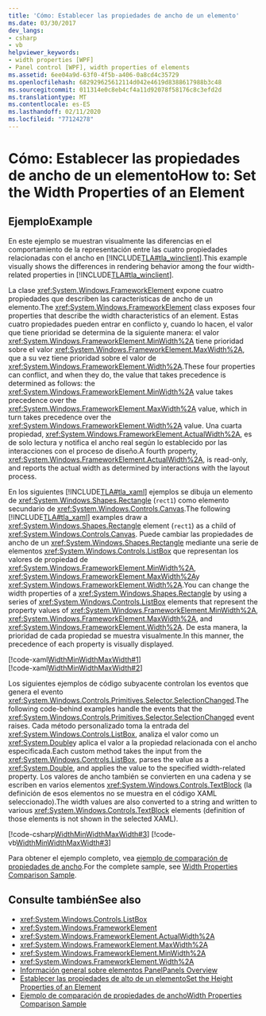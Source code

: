 ```yaml
---
title: 'Cómo: Establecer las propiedades de ancho de un elemento'
ms.date: 03/30/2017
dev_langs:
- csharp
- vb
helpviewer_keywords:
- width properties [WPF]
- Panel control [WPF], width properties of elements
ms.assetid: 6ee04a9d-63f0-4f5b-a406-0a8cd4c35729
ms.openlocfilehash: 682929625612114d042e4619d8388617988b3c48
ms.sourcegitcommit: 011314e0c8eb4cf4a11d92078f58176c8c3efd2d
ms.translationtype: MT
ms.contentlocale: es-ES
ms.lasthandoff: 02/11/2020
ms.locfileid: "77124278"
---
```

# <a name="how-to-set-the-width-properties-of-an-element"></a><span data-ttu-id="c5e85-102">Cómo: Establecer las propiedades de ancho de un elemento</span><span class="sxs-lookup"><span data-stu-id="c5e85-102">How to: Set the Width Properties of an Element</span></span>
## <a name="example"></a><span data-ttu-id="c5e85-103">Ejemplo</span><span class="sxs-lookup"><span data-stu-id="c5e85-103">Example</span></span>  
 <span data-ttu-id="c5e85-104">En este ejemplo se muestran visualmente las diferencias en el comportamiento de la representación entre las cuatro propiedades relacionadas con el ancho en [!INCLUDE[TLA#tla_winclient](../../../../includes/tlasharptla-winclient-md.md)].</span><span class="sxs-lookup"><span data-stu-id="c5e85-104">This example visually shows the differences in rendering behavior among the four width-related properties in [!INCLUDE[TLA#tla_winclient](../../../../includes/tlasharptla-winclient-md.md)].</span></span>  
  
 <span data-ttu-id="c5e85-105">La clase <xref:System.Windows.FrameworkElement> expone cuatro propiedades que describen las características de ancho de un elemento.</span><span class="sxs-lookup"><span data-stu-id="c5e85-105">The <xref:System.Windows.FrameworkElement> class exposes four properties that describe the width characteristics of an element.</span></span> <span data-ttu-id="c5e85-106">Estas cuatro propiedades pueden entrar en conflicto y, cuando lo hacen, el valor que tiene prioridad se determina de la siguiente manera: el valor <xref:System.Windows.FrameworkElement.MinWidth%2A> tiene prioridad sobre el valor <xref:System.Windows.FrameworkElement.MaxWidth%2A>, que a su vez tiene prioridad sobre el valor de <xref:System.Windows.FrameworkElement.Width%2A>.</span><span class="sxs-lookup"><span data-stu-id="c5e85-106">These four properties can conflict, and when they do, the value that takes precedence is determined as follows: the <xref:System.Windows.FrameworkElement.MinWidth%2A> value takes precedence over the <xref:System.Windows.FrameworkElement.MaxWidth%2A> value, which in turn takes precedence over the <xref:System.Windows.FrameworkElement.Width%2A> value.</span></span> <span data-ttu-id="c5e85-107">Una cuarta propiedad, <xref:System.Windows.FrameworkElement.ActualWidth%2A>, es de solo lectura y notifica el ancho real según lo establecido por las interacciones con el proceso de diseño.</span><span class="sxs-lookup"><span data-stu-id="c5e85-107">A fourth property, <xref:System.Windows.FrameworkElement.ActualWidth%2A>, is read-only, and reports the actual width as determined by interactions with the layout process.</span></span>  
  
 <span data-ttu-id="c5e85-108">En los siguientes [!INCLUDE[TLA#tla_xaml](../../../../includes/tlasharptla-xaml-md.md)] ejemplos se dibuja un elemento de <xref:System.Windows.Shapes.Rectangle> (`rect1`) como elemento secundario de <xref:System.Windows.Controls.Canvas>.</span><span class="sxs-lookup"><span data-stu-id="c5e85-108">The following [!INCLUDE[TLA#tla_xaml](../../../../includes/tlasharptla-xaml-md.md)] examples draw a <xref:System.Windows.Shapes.Rectangle> element (`rect1`) as a child of <xref:System.Windows.Controls.Canvas>.</span></span> <span data-ttu-id="c5e85-109">Puede cambiar las propiedades de ancho de un <xref:System.Windows.Shapes.Rectangle> mediante una serie de elementos <xref:System.Windows.Controls.ListBox> que representan los valores de propiedad de <xref:System.Windows.FrameworkElement.MinWidth%2A>, <xref:System.Windows.FrameworkElement.MaxWidth%2A>y <xref:System.Windows.FrameworkElement.Width%2A>.</span><span class="sxs-lookup"><span data-stu-id="c5e85-109">You can change the width properties of a <xref:System.Windows.Shapes.Rectangle> by using a series of <xref:System.Windows.Controls.ListBox> elements that represent the property values of <xref:System.Windows.FrameworkElement.MinWidth%2A>, <xref:System.Windows.FrameworkElement.MaxWidth%2A>, and <xref:System.Windows.FrameworkElement.Width%2A>.</span></span> <span data-ttu-id="c5e85-110">De esta manera, la prioridad de cada propiedad se muestra visualmente.</span><span class="sxs-lookup"><span data-stu-id="c5e85-110">In this manner, the precedence of each property is visually displayed.</span></span>  
  
 [!code-xaml[WidthMinWidthMaxWidth#1](~/samples/snippets/csharp/VS_Snippets_Wpf/WidthMinWidthMaxWidth/CSharp/Window1.xaml#1)]  
[!code-xaml[WidthMinWidthMaxWidth#2](~/samples/snippets/csharp/VS_Snippets_Wpf/WidthMinWidthMaxWidth/CSharp/Window1.xaml#2)]  
  
 <span data-ttu-id="c5e85-111">Los siguientes ejemplos de código subyacente controlan los eventos que genera el evento <xref:System.Windows.Controls.Primitives.Selector.SelectionChanged>.</span><span class="sxs-lookup"><span data-stu-id="c5e85-111">The following code-behind examples handle the events that the <xref:System.Windows.Controls.Primitives.Selector.SelectionChanged> event raises.</span></span> <span data-ttu-id="c5e85-112">Cada método personalizado toma la entrada del <xref:System.Windows.Controls.ListBox>, analiza el valor como un <xref:System.Double>y aplica el valor a la propiedad relacionada con el ancho especificada.</span><span class="sxs-lookup"><span data-stu-id="c5e85-112">Each custom method takes the input from the <xref:System.Windows.Controls.ListBox>, parses the value as a <xref:System.Double>, and applies the value to the specified width-related property.</span></span> <span data-ttu-id="c5e85-113">Los valores de ancho también se convierten en una cadena y se escriben en varios elementos <xref:System.Windows.Controls.TextBlock> (la definición de esos elementos no se muestra en el código XAML seleccionado).</span><span class="sxs-lookup"><span data-stu-id="c5e85-113">The width values are also converted to a string and written to various <xref:System.Windows.Controls.TextBlock> elements (definition of those elements is not shown in the selected XAML).</span></span>  
  
 [!code-csharp[WidthMinWidthMaxWidth#3](~/samples/snippets/csharp/VS_Snippets_Wpf/WidthMinWidthMaxWidth/CSharp/Window1.xaml.cs#3)]
 [!code-vb[WidthMinWidthMaxWidth#3](~/samples/snippets/visualbasic/VS_Snippets_Wpf/WidthMinWidthMaxWidth/VisualBasic/Window1.xaml.vb#3)]  
  
 <span data-ttu-id="c5e85-114">Para obtener el ejemplo completo, vea [ejemplo de comparación de propiedades de ancho](https://github.com/Microsoft/WPF-Samples/tree/master/Elements/WidthProperties).</span><span class="sxs-lookup"><span data-stu-id="c5e85-114">For the complete sample, see [Width Properties Comparison Sample](https://github.com/Microsoft/WPF-Samples/tree/master/Elements/WidthProperties).</span></span>  
  
## <a name="see-also"></a><span data-ttu-id="c5e85-115">Consulte también</span><span class="sxs-lookup"><span data-stu-id="c5e85-115">See also</span></span>

- <xref:System.Windows.Controls.ListBox>
- <xref:System.Windows.FrameworkElement>
- <xref:System.Windows.FrameworkElement.ActualWidth%2A>
- <xref:System.Windows.FrameworkElement.MaxWidth%2A>
- <xref:System.Windows.FrameworkElement.MinWidth%2A>
- <xref:System.Windows.FrameworkElement.Width%2A>
- [<span data-ttu-id="c5e85-116">Información general sobre elementos Panel</span><span class="sxs-lookup"><span data-stu-id="c5e85-116">Panels Overview</span></span>](panels-overview.md)
- [<span data-ttu-id="c5e85-117">Establecer las propiedades de alto de un elemento</span><span class="sxs-lookup"><span data-stu-id="c5e85-117">Set the Height Properties of an Element</span></span>](how-to-set-the-height-properties-of-an-element.md)
- [<span data-ttu-id="c5e85-118">Ejemplo de comparación de propiedades de ancho</span><span class="sxs-lookup"><span data-stu-id="c5e85-118">Width Properties Comparison Sample</span></span>](https://github.com/Microsoft/WPF-Samples/tree/master/Elements/WidthProperties)
